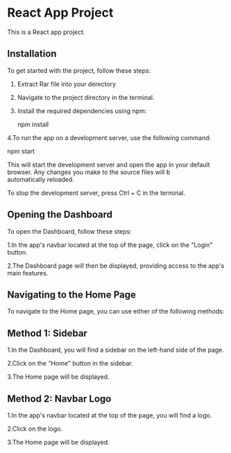 # React App Project

This is a React app project.

## Installation

To get started with the project, follow these steps:

1. Extract Rar file into your derectory

2. Navigate to the project directory in the terminal.

3. Install the required dependencies using npm:

   npm install

4.To run the app on a development server, use the following command:

  npm start

  This will start the development server and open the app in your default browser. Any changes you make to the source files will b  
   automatically reloaded.

To stop the development server, press Ctrl + C in the terminal.

## Opening the Dashboard
To open the Dashboard, follow these steps:

1.In the app's navbar located at the top of the page, click on the "Login" button.

2.The Dashboard page will then be displayed, providing access to the app's main features.


## Navigating to the Home Page
To navigate to the Home page, you can use either of the following methods:

## Method 1: Sidebar
1.In the Dashboard, you will find a sidebar on the left-hand side of the page.

2.Click on the "Home" button in the sidebar.

3.The Home page will be displayed.

## Method 2: Navbar Logo
1.In the app's navbar located at the top of the page, you will find a logo.

2.Click on the logo.

3.The Home page will be displayed.



